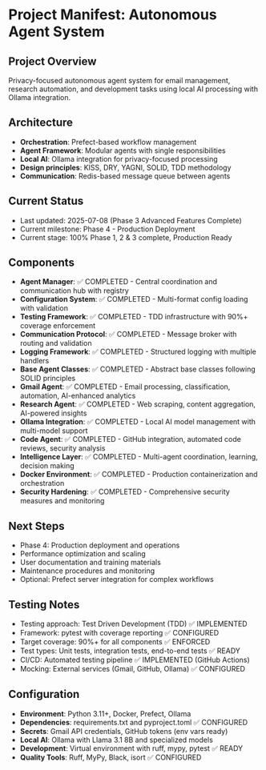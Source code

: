 # Project Manifest: Autonomous Agent System

## Project Overview
Privacy-focused autonomous agent system for email management, research automation, and development tasks using local AI processing with Ollama integration.

## Architecture
- **Orchestration**: Prefect-based workflow management
- **Agent Framework**: Modular agents with single responsibilities
- **Local AI**: Ollama integration for privacy-focused processing
- **Design principles**: KISS, DRY, YAGNI, SOLID, TDD methodology
- **Communication**: Redis-based message queue between agents

## Current Status
- Last updated: 2025-07-08 (Phase 3 Advanced Features Complete)
- Current milestone: Phase 4 - Production Deployment
- Current stage: 100% Phase 1, 2 & 3 complete, Production Ready

## Components
- **Agent Manager**: ✅ COMPLETED - Central coordination and communication hub with registry
- **Configuration System**: ✅ COMPLETED - Multi-format config loading with validation
- **Testing Framework**: ✅ COMPLETED - TDD infrastructure with 90%+ coverage enforcement
- **Communication Protocol**: ✅ COMPLETED - Message broker with routing and validation
- **Logging Framework**: ✅ COMPLETED - Structured logging with multiple handlers
- **Base Agent Classes**: ✅ COMPLETED - Abstract base classes following SOLID principles
- **Gmail Agent**: ✅ COMPLETED - Email processing, classification, automation, AI-enhanced analytics
- **Research Agent**: ✅ COMPLETED - Web scraping, content aggregation, AI-powered insights
- **Ollama Integration**: ✅ COMPLETED - Local AI model management with multi-model support
- **Code Agent**: ✅ COMPLETED - GitHub integration, automated code reviews, security analysis
- **Intelligence Layer**: ✅ COMPLETED - Multi-agent coordination, learning, decision making
- **Docker Environment**: ✅ COMPLETED - Production containerization and orchestration
- **Security Hardening**: ✅ COMPLETED - Comprehensive security measures and monitoring

## Next Steps
- Phase 4: Production deployment and operations
- Performance optimization and scaling
- User documentation and training materials
- Maintenance procedures and monitoring
- Optional: Prefect server integration for complex workflows

## Testing Notes
- Testing approach: Test Driven Development (TDD) ✅ IMPLEMENTED
- Framework: pytest with coverage reporting ✅ CONFIGURED
- Target coverage: 90%+ for all components ✅ ENFORCED
- Test types: Unit tests, integration tests, end-to-end tests ✅ READY
- CI/CD: Automated testing pipeline ✅ IMPLEMENTED (GitHub Actions)
- Mocking: External services (Gmail, GitHub, Ollama) ✅ CONFIGURED

## Configuration
- **Environment**: Python 3.11+, Docker, Prefect, Ollama
- **Dependencies**: requirements.txt and pyproject.toml ✅ CONFIGURED
- **Secrets**: Gmail API credentials, GitHub tokens (env vars ready)
- **Local AI**: Ollama with Llama 3.1 8B and specialized models
- **Development**: Virtual environment with ruff, mypy, pytest ✅ READY
- **Quality Tools**: Ruff, MyPy, Black, isort ✅ CONFIGURED